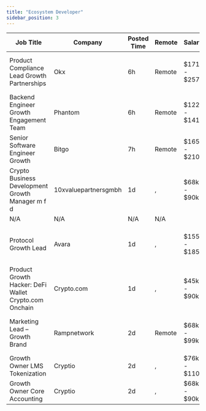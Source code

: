 ```yaml
---
title: "Ecosystem Developer"
sidebar_position: 3
---
```


| Job Title | Company | Posted Time | Remote | Salary | Tags | Apply Link |
|-----------|---------|-------------|--------|--------|------|------------|
| Product Compliance Lead Growth Partnerships | Okx | 6h | Remote | $171k - $257k | compliance, non tech, growth, partnership, sales | [Apply](https://web3.career/product-compliance-lead-growth-partnerships-okx/104607) |
| Backend Engineer Growth Engagement Team | Phantom | 6h | Remote | $122k - $141k | growth, backend, engineer, bitcoin, blockchain | [Apply](https://web3.career/backend-engineer-growth-engagement-team-phantom/106498) |
| Senior Software Engineer Growth | Bitgo | 7h | Remote | $165k - $210k | growth, engineer, senior, dev, bitcoin | [Apply](https://web3.career/senior-software-engineer-growth-bitgo/106088) |
| Crypto Business Development Growth Manager m f d | 10xvaluepartnersgmbh | 1d | , | $68k - $90k | business development, sales, non tech, growth, crypto | [Apply](https://web3.career/crypto-business-development-growth-manager-m-f-d-10xvaluepartnersgmbh/106434) |
| N/A | N/A | N/A | N/A |  |  | [Apply](https://web3.career/metana) |
| Protocol Growth Lead | Avara | 1d | , | $155k - $185k | growth, protocol, engineer, lead, blockchain | [Apply](https://web3.career/protocol-growth-lead-avara/106421) |
| Product Growth Hacker: DeFi Wallet Crypto.com Onchain | Crypto.com | 1d | , | $45k - $90k | growth hacker, growth, crypto, defi, nft | [Apply](https://web3.career/product-growth-hacker-defi-wallet-crypto-com-onchain-crypto-com/106407) |
| Marketing Lead – Growth Brand | Rampnetwork | 2d | Remote | $68k - $99k | growth, brand, lead, marketing lead, marketing | [Apply](https://web3.career/marketing-lead-growth-brand-rampnetwork/104615) |
| Growth Owner LMS Tokenization | Cryptio | 2d | , | $76k - $110k | growth, tokenization, crypto | [Apply](https://web3.career/growth-owner-lms-tokenization-cryptio/106303) |
| Growth Owner Core Accounting | Cryptio | 2d | , | $68k - $90k | growth, accounting, crypto | [Apply](https://web3.career/growth-owner-core-accounting-cryptio/106302) |
